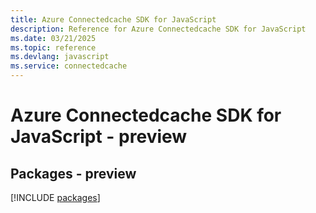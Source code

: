 ```yaml
---
title: Azure Connectedcache SDK for JavaScript
description: Reference for Azure Connectedcache SDK for JavaScript
ms.date: 03/21/2025
ms.topic: reference
ms.devlang: javascript
ms.service: connectedcache
---
```

# Azure Connectedcache SDK for JavaScript - preview
## Packages - preview
[!INCLUDE [packages](connectedcache-index.md)]